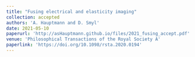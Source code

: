 ```yaml
---
title: "Fusing electrical and elasticity imaging"
collection: accepted
authors: 'A. Hauptmann and D. Smyl'
date: 2021-05-10
paperurl: 'http://asHauptmann.github.io/files/2021_fusing_accept.pdf'
venue: 'Philosophical Transactions of the Royal Society A'
paperlink: 'https://doi.org/10.1098/rsta.2020.0194'
---
```

